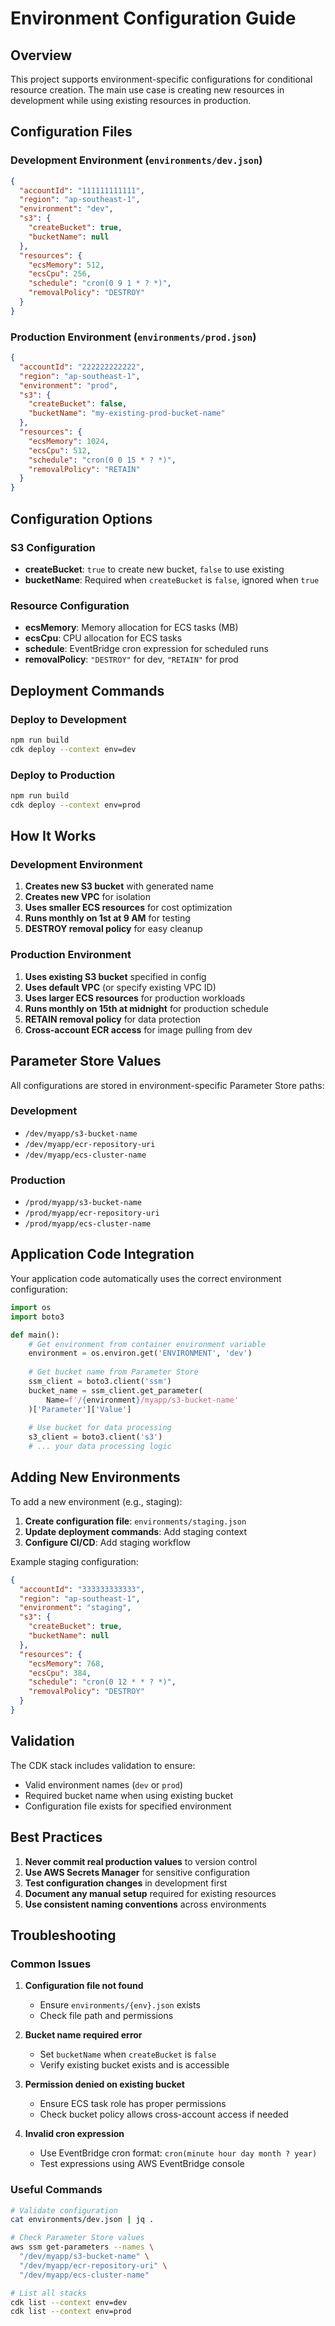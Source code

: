 # Environment Configuration Guide

## Overview
This project supports environment-specific configurations for conditional resource creation. The main use case is creating new resources in development while using existing resources in production.

## Configuration Files

### Development Environment (`environments/dev.json`)
```json
{
  "accountId": "111111111111",
  "region": "ap-southeast-1",
  "environment": "dev",
  "s3": {
    "createBucket": true,
    "bucketName": null
  },
  "resources": {
    "ecsMemory": 512,
    "ecsCpu": 256,
    "schedule": "cron(0 9 1 * ? *)",
    "removalPolicy": "DESTROY"
  }
}
```

### Production Environment (`environments/prod.json`)
```json
{
  "accountId": "222222222222",
  "region": "ap-southeast-1",
  "environment": "prod",
  "s3": {
    "createBucket": false,
    "bucketName": "my-existing-prod-bucket-name"
  },
  "resources": {
    "ecsMemory": 1024,
    "ecsCpu": 512,
    "schedule": "cron(0 0 15 * ? *)",
    "removalPolicy": "RETAIN"
  }
}
```

## Configuration Options

### S3 Configuration
- **createBucket**: `true` to create new bucket, `false` to use existing
- **bucketName**: Required when `createBucket` is `false`, ignored when `true`

### Resource Configuration
- **ecsMemory**: Memory allocation for ECS tasks (MB)
- **ecsCpu**: CPU allocation for ECS tasks
- **schedule**: EventBridge cron expression for scheduled runs
- **removalPolicy**: `"DESTROY"` for dev, `"RETAIN"` for prod

## Deployment Commands

### Deploy to Development
```bash
npm run build
cdk deploy --context env=dev
```

### Deploy to Production
```bash
npm run build
cdk deploy --context env=prod
```

## How It Works

### Development Environment
1. **Creates new S3 bucket** with generated name
2. **Creates new VPC** for isolation
3. **Uses smaller ECS resources** for cost optimization
4. **Runs monthly on 1st at 9 AM** for testing
5. **DESTROY removal policy** for easy cleanup

### Production Environment
1. **Uses existing S3 bucket** specified in config
2. **Uses default VPC** (or specify existing VPC ID)
3. **Uses larger ECS resources** for production workloads
4. **Runs monthly on 15th at midnight** for production schedule
5. **RETAIN removal policy** for data protection
6. **Cross-account ECR access** for image pulling from dev

## Parameter Store Values

All configurations are stored in environment-specific Parameter Store paths:

### Development
- `/dev/myapp/s3-bucket-name`
- `/dev/myapp/ecr-repository-uri`
- `/dev/myapp/ecs-cluster-name`

### Production
- `/prod/myapp/s3-bucket-name`
- `/prod/myapp/ecr-repository-uri`
- `/prod/myapp/ecs-cluster-name`

## Application Code Integration

Your application code automatically uses the correct environment configuration:

```python
import os
import boto3

def main():
    # Get environment from container environment variable
    environment = os.environ.get('ENVIRONMENT', 'dev')
    
    # Get bucket name from Parameter Store
    ssm_client = boto3.client('ssm')
    bucket_name = ssm_client.get_parameter(
        Name=f'/{environment}/myapp/s3-bucket-name'
    )['Parameter']['Value']
    
    # Use bucket for data processing
    s3_client = boto3.client('s3')
    # ... your data processing logic
```

## Adding New Environments

To add a new environment (e.g., staging):

1. **Create configuration file**: `environments/staging.json`
2. **Update deployment commands**: Add staging context
3. **Configure CI/CD**: Add staging workflow

Example staging configuration:
```json
{
  "accountId": "333333333333",
  "region": "ap-southeast-1",
  "environment": "staging",
  "s3": {
    "createBucket": true,
    "bucketName": null
  },
  "resources": {
    "ecsMemory": 768,
    "ecsCpu": 384,
    "schedule": "cron(0 12 * * ? *)",
    "removalPolicy": "DESTROY"
  }
}
```

## Validation

The CDK stack includes validation to ensure:
- Valid environment names (`dev` or `prod`)
- Required bucket name when using existing bucket
- Configuration file exists for specified environment

## Best Practices

1. **Never commit real production values** to version control
2. **Use AWS Secrets Manager** for sensitive configuration
3. **Test configuration changes** in development first
4. **Document any manual setup** required for existing resources
5. **Use consistent naming conventions** across environments

## Troubleshooting

### Common Issues

1. **Configuration file not found**
   - Ensure `environments/{env}.json` exists
   - Check file path and permissions

2. **Bucket name required error**
   - Set `bucketName` when `createBucket` is `false`
   - Verify existing bucket exists and is accessible

3. **Permission denied on existing bucket**
   - Ensure ECS task role has proper permissions
   - Check bucket policy allows cross-account access if needed

4. **Invalid cron expression**
   - Use EventBridge cron format: `cron(minute hour day month ? year)`
   - Test expressions using AWS EventBridge console

### Useful Commands

```bash
# Validate configuration
cat environments/dev.json | jq .

# Check Parameter Store values
aws ssm get-parameters --names \
  "/dev/myapp/s3-bucket-name" \
  "/dev/myapp/ecr-repository-uri" \
  "/dev/myapp/ecs-cluster-name"

# List all stacks
cdk list --context env=dev
cdk list --context env=prod
```
